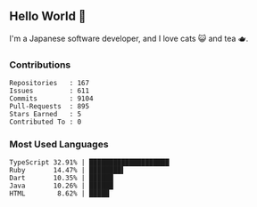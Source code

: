 ## Hello World 👋

I'm a Japanese software developer, and I love cats 😺 and tea 🫖.

### Contributions

    Repositories   : 167
    Issues         : 611
    Commits        : 9104
    Pull-Requests  : 895
    Stars Earned   : 5
    Contributed To : 0

### Most Used Languages

    TypeScript 32.91% | ████████████████████
    Ruby       14.47% | ████████▌
    Dart       10.35% | ██████
    Java       10.26% | ██████
    HTML        8.62% | █████
